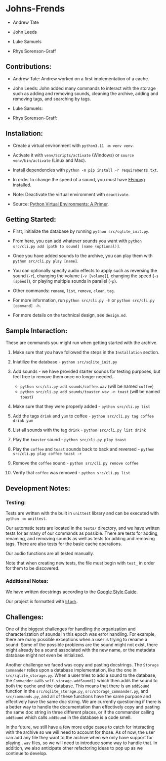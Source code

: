 # Johns-Frends

* Andrew Tate

* John Leeds

* Luke Samuels

* Rhys Sorenson-Graff

## Contributions:

* Andrew Tate: Andrew worked on a first implementation of a cache.

* John Leeds: John added many commands to interact with the storage such as adding and removing sounds, cleaning the archive, adding and removing tags, and searching by tags.

* Luke Samuels:

* Rhys Sorenson-Graff: 

## Installation:

* Create a virtual environment with `python3.11 -m venv venv`.

* Activate it with `venv/Scripts/activate` (Windows) or `source venv/bin/activate` (Linux and Mac).

* Install dependencies with `python -m pip install -r requirements.txt`.

* In order to change the speed of a sound, you must have [FFmpeg](https://ffmpeg.org/) installed.

* Note: Deactivate the virtual environment with `deactivate`.

* Source: [Python Virtual Environments: A Primer](https://realpython.com/python-virtual-environments-a-primer).

## Getting Started:

* First, initialize the database by running `python src/sqlite_init.py`.

* From here, you can add whatever sounds you want with `python src/cli.py add [path to sound] [name (optional)]`.

* Once you have added sounds to the archive, you can play them with `python src/cli.py play [name]`.

* You can optionally specify audio effects to apply such as reversing the sound (`-r`), changing the volume (`-v [volume]`), changing the speed (`-s [speed]`), or playing multiple sounds in parallel (`-p`).

* Other commands: `rename`, `list`, `remove`, `clean`, `tag`.

* For more information, run `python src/cli.py -h` or `python src/cli.py [command] -h`.

* For more details on the technical design, see `design.md`.

## Sample Interaction:

These are commands you might run when getting started with the archive.

1. Make sure that you have followed the steps in the `Installation` section.

2. Iniatilize the database - `python src/sqlite_init.py`

3. Add sounds - we have provided starter sounds for testing purposes, but feel free to remove them once no longer needed.
    * `python src/cli.py add sounds/coffee.wav` (will be named `coffee`)
    * `python src/cli.py add sounds/toaster.wav -n toast` (will be named `toast`)

4. Make sure that they were properly added - `python src/cli.py list`

5. Add the tags `drink` and `yum` to coffee - `python src/cli.py tag coffee drink yum`

6. List all sounds with the tag `drink` - `python src/cli.py list drink`

7. Play the `toaster` sound - `python src/cli.py play toast`

8. Play the `coffee` and `toast` sounds back to back and reversed - `python src/cli.py play coffee toast -r`

9. Remove the `coffee` sound - `python src/cli.py remove coffee`

10. Verify that `coffee` was removed - `python src/cli.py list`

## Development Notes:

### Testing:

Tests are written with the built in `unittest` library and can be executed with `python -m unittest`.

Our automatic tests are located in the `tests/` directory, and we have written tests for as many of our commands as possible.
There are tests for adding, renaming, and removing sounds as well as tests for adding and removing tags.
There are also tests for the basic cache operations.

Our audio functions are all tested manually.

Note that when creating new tests, the file must begin with `test_` in order for them to be discovered.

### Additional Notes:

We have written docstrings according to the [Google Style Guide](https://google.github.io/styleguide/pyguide.html#s3.8-comments-and-docstrings).

Our project is formatted with [`black`](https://black.readthedocs.io/en/stable/).

## Challenges:

One of the biggest challenges for handling the organization and characterization of sounds in this epoch was error handling.
For example, there are many possible exceptions when a user is trying to rename a sound.
Some of the possible problems are the sound might not exist, there might already be a sound associated with the new name, or the metadata database might not even be initialized.

Another challenge we faced was copy and pasting docstrings.
The `Storage Commander` relies upon a database implementation, like the one in `src/sqlite_storage.py`.
When a user tries to add a sound to the database, the `Commander` calls `self.storage.addSound()` which then adds the sound to both the cache and the database.
This means that there is an `addSound` function in the `src/sqlite_storage.py`, `src/storage_commander.py`, and `src/commands.py`, and all of these functions have the same purpose and effectively have the same doc string.
We are currently questioning if there is a better way to handle the documentation than effectively copy and pasting the same doc string in three different places, or if the commander calling `addSound` which calls `addSound` in the database is a code smell.

In the future, we still have a few more edge cases to catch for interacting with the archive so we will need to account for those.
As of now, the user can add any file they want to the archive when we only have support for playing `.wav` files, so we will need to introduce some way to handle that.
In addition, we also anticipate other refactoring ideas to pop up as we continue to develop.
